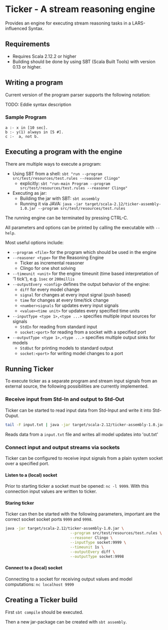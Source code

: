 # Ticker - A stream reasoning engine

Provides an engine for executing stream reasoning tasks in a LARS-influenced Syntax.

## Requirements
* Requires Scala 2.12.2 or higher
* Building should be done by using SBT (Scala Built Tools) with version 0.13 or higher.

## Writing a program
Current version of the program parser supports the following notation:

TODO: Eddie syntax description

### Sample Program

```
a :- x in [10 sec].
b :- y(1) always in [5 #].
c :-  a, not b.
```

## Executing a program with the engine

There are multiple ways to execute a program:

* Using SBT from a shell: `sbt "run --program src/test/resources/test.rules --reasoner Clingo"`
    * explicitly: `sbt "run-main Program --program src/test/resources/test.rules --reasoner Clingo"`
* Executing as jar:
    * Building the jar with SBT: `sbt assembly` 
    * Running it via JAVA: `java -jar target/scala-2.12/ticker-assembly-1.0.jar --program src/test/resources/test.rules`

The running engine can be terminated by pressing CTRL-C.

All parameters and options can be printed by calling the executable with `--help`.

Most useful options include:

* `--program <file>` for the program which should be used in the engine
* `--reasoner <type>` for the Reasoning Engine 
    * Ticker as incremental reasoner
    * Clingo for one shot solving
* `--timeunit <unit>` for the engine timeunit (time based interpretation of '1 tick'), e.g. `1sec` or `200millis`
* `--outputEvery <config>` defines the output behavior of the engine: 
    * `diff` for every model change
    * `signal` for changes at every input signal (push based)
    * `time` for changes at every time/tick change
    * `<number>signals` for updates every <number> input signals
    * `<value><time unit>` for updates every specified time units
* `--inputType <type 1>,<type ...>` specifies multiple input sources for signals
    * `StdIn` for reading from standard input
    * `socket:<port>` for reading from a socket with a specified port
* `--outputType <type 1>,<type ...>` specifies multiple output sinks for models
    * `StdOut` for printing models to standard output
    * `socket:<port>` for writing model changes to a port
    
## Running Ticker

To execute ticker as a separate program and stream input signals from an external source,
 the following possibilities are currently implemented.

### Receive input from Std-In and output to Std-Out

Ticker can be started to read input data from Std-Input and write it into Std-Ouput.

```sh
tail -F input.txt | java -jar target/scala-2.12/ticker-assembly-1.0.jar --program src/test/resources/test.rules >> out.txt
```

Reads data from a `input.txt` file and writes all model updates into 'out.txt'

### Connect input and output streams via sockets

Ticker can be configured to receive input signals from a plain system socket over a specified port. 

#### Listen to a (local) socket

Prior to starting ticker a socket must be opened: `nc -l 9999`. 
With this connection input values are written to ticker.

#### Staring ticker

Ticker can then be started with the following parameters, 
important are the correct socket socket ports `9999` and `9998`.
 
```sh
java -jar target/scala-2.12/ticker-assembly-1.0.jar \
                             --program src/test/resources/test.rules \
                             --reasoner Clingo \
                             --inputType socket:9999 \
                             --timeunit 1s \
                             --outputEvery diff \
                             --outputType socket:9998
```                             
#### Connect to a (local) socket

Connecting to a socket for receiving output values and model computations: `nc localhost 9999` 

## Creating a Ticker build

First `sbt compile` should be executed. 

Then a new jar-package can be created with `sbt assembly`.